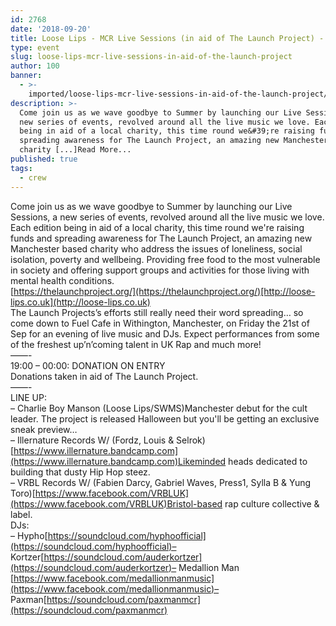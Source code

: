 ```yaml
---
id: 2768
date: '2018-09-20'
title: Loose Lips - MCR Live Sessions (in aid of The Launch Project) - Loose Lips
type: event
slug: loose-lips-mcr-live-sessions-in-aid-of-the-launch-project
author: 100
banner:
  - >-
    imported/loose-lips-mcr-live-sessions-in-aid-of-the-launch-project/image2768.jpeg
description: >-
  Come join us as we wave goodbye to Summer by launching our Live Sessions, a
  new series of events, revolved around all the live music we love. Each edition
  being in aid of a local charity, this time round we&#39;re raising funds and
  spreading awareness for The Launch Project, an amazing new Manchester based
  charity [...]Read More...
published: true
tags:
  - crew
---
```

Come join us as we wave goodbye to Summer by launching our Live Sessions, a new series of events, revolved around all the live music we love.  
Each edition being in aid of a local charity, this time round we're raising funds and spreading awareness for The Launch Project, an amazing new Manchester based charity who address the issues of loneliness, social isolation, poverty and wellbeing. Providing free food to the most vulnerable in society and offering support groups and activities for those living with mental health conditions.  
[https://thelaunchproject.org/](https://thelaunchproject.org/)[http://loose-lips.co.uk](http://loose-lips.co.uk)  
The Launch Projects’s efforts still really need their word spreading… so come down to Fuel Cafe in Withington, Manchester, on Friday the 21st of Sep for an evening of live music and DJs. Expect performances from some of the freshest up’n’coming talent in UK Rap and much more!   
——-  
19:00 – 00:00: DONATION ON ENTRY  
Donations taken in aid of The Launch Project.  
——-  
LINE UP:  
– Charlie Boy Manson (Loose Lips/SWMS)Manchester debut for the cult leader. The project is released Halloween but you'll be getting an exclusive sneak preview…  
– Illernature Records W/ (Fordz, Louis & Selrok)[https://www.illernature.bandcamp.com](https://www.illernature.bandcamp.com)Likeminded heads dedicated to building that dusty Hip Hop steez.  
– VRBL Records W/ (Fabien Darcy, Gabriel Waves, Press1, Sylla B & Yung Toro)[https://www.facebook.com/VRBLUK](https://www.facebook.com/VRBLUK)Bristol-based rap culture collective & label.  
DJs:  
– Hypho[https://soundcloud.com/hyphoofficial](https://soundcloud.com/hyphoofficial)– Kortzer[https://soundcloud.com/auderkortzer](https://soundcloud.com/auderkortzer)– Medallion Man [https://www.facebook.com/medallionmanmusic](https://www.facebook.com/medallionmanmusic)– Paxman[https://soundcloud.com/paxmanmcr](https://soundcloud.com/paxmanmcr)